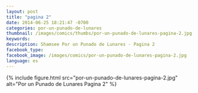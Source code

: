 ```yaml
---
layout: post
title: "pagina 2"
date: 2014-06-25 18:21:47 -0700
categories: por-un-punado-de-lunares
thumbnail: /images/comics/thumbs/por-un-punado-de-lunares-pagina-2.jpg
keywords: 
description: Shamsee Por un Punado de Lunares - Pagina 2
facebook_type: 
facebook_image: /images/comics/por-un-punado-de-lunares-pagina-2.jpg
language: es
---
```


{% include figure.html src="por-un-punado-de-lunares-pagina-2.jpg" alt="Por un Punado de Lunares Pagina 2" %}